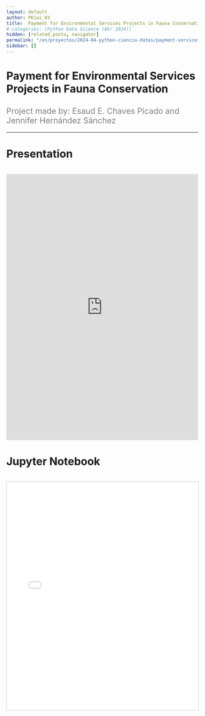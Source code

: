 ```yaml
---
layout: default
author: PKiwi_03
title:  Payment for Environmental Services Projects in Fauna Conservation
# categories: [Python Data Science (Abr 2024)]
hidden: [related_posts, navigator]
permalink: "/en/proyectos/2024-04-python-ciencia-datos/payment-services-conservation.html"
sidebar: []
---
```


#  Payment for Environmental Services Projects in Fauna Conservation
<h2 style="color: gray; font-weight: normal;">
Project made by: Esaud E. Chaves Picado and Jennifer Hernández Sánchez
</h2>

---

# Presentation 

<br>

<iframe width="100%" height="700" src="https://www.youtube.com/embed/yaEsE5_vx6I" frameborder="0" allow="accelerometer; autoplay; clipboard-write; encrypted-media; gyroscope; picture-in-picture; web-share" referrerpolicy="strict-origin-when-cross-origin" allowfullscreen></iframe>

<br>

# Jupyter Notebook

<br>
<iframe 
    src="/assets/html/esaud_chaves.html" 
    width="100%" 
    height="600" 
    style="border: 1px solid #ccc;"
></iframe>